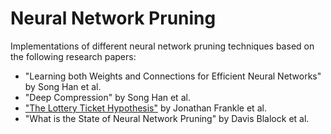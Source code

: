 # Neural Network Pruning

Implementations of different neural network pruning techniques based on the following research papers:

- "Learning both Weights and Connections for Efficient Neural Networks" by Song Han et al.
- "Deep Compression" by Song Han et al.
- ["The Lottery Ticket Hypothesis"](https://github.com/arjun-majumdar/Lottery_Ticket_Hypothesis-TensorFlow_2) by Jonathan Frankle et al.
- "What is the State of Neural Network Pruning" by Davis Blalock et al.

